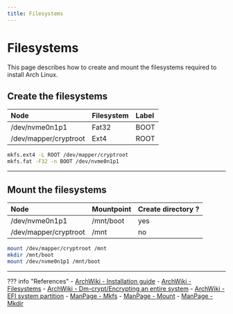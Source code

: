 ```yaml
---
title: Filesystems
---
```


# Filesystems
This page describes how to create and mount the filesystems required to install Arch Linux.

## Create the filesystems
| Node                  | Filesystem | Label |
| :-------------------- | :--------- | :---- |
| /dev/nvme0n1p1        | Fat32      | BOOT  |
| /dev/mapper/cryptroot | Ext4       | ROOT  |

``` bash
mkfs.ext4 -L ROOT /dev/mapper/cryptroot
mkfs.fat -F32 -n BOOT /dev/nvme0n1p1
```

---

## Mount the filesystems
| Node                  | Mountpoint | Create directory ? |
| :-------------------- | :--------- | :----------------- |
| /dev/nvme0n1p1        | /mnt/boot  | yes                |
| /dev/mapper/cryptroot | /mnt       | no                 |

``` bash
mount /dev/mapper/cryptroot /mnt
mkdir /mnt/boot
mount /dev/nvme0n1p1 /mnt/boot
```

---

??? info "References"
    - [ArchWiki - Installation guide](https://wiki.archlinux.org/index.php/Installation_guide#Format_the_partitions)
    - [ArchWiki - Filesystems](https://wiki.archlinux.org/index.php/File_systems)
    - [ArchWiki - Dm-crypt/Encrypting an entire system](https://wiki.archlinux.org/index.php/Dm-crypt/Encrypting_an_entire_system)
    - [ArchWiki - EFI system partition](https://wiki.archlinux.org/index.php/EFI_system_partition)
    - [ManPage - Mkfs](https://jlk.fjfi.cvut.cz/arch/manpages/man/core/util-linux/mkfs.8.en)
    - [ManPage - Mount](https://jlk.fjfi.cvut.cz/arch/manpages/man/core/man-pages/mount.2.en)
    - [ManPage - Mkdir](https://jlk.fjfi.cvut.cz/arch/manpages/man/core/coreutils/mkdir.1.en)
